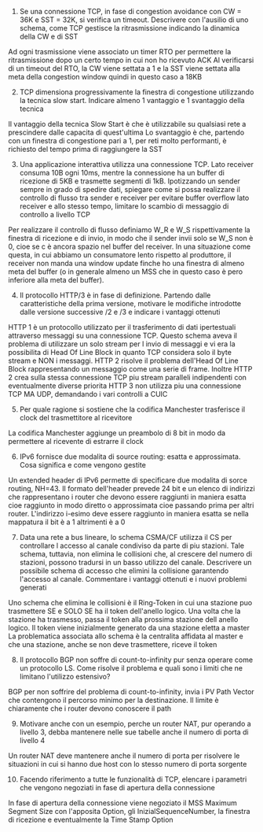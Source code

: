 1. Se una connessione TCP, in fase di congestion avoidance con CW = 36K e SST = 32K, si verifica un timeout. Descrivere con l'ausilio di uno schema, come TCP gestisce la ritrasmissione indicando la dinamica della CW e di SST

Ad ogni trasmissione viene associato un timer RTO per permettere la ritrasmissione dopo un certo tempo in cui non ho ricevuto ACK
Al verificarsi di un timeout del RTO, la CW viene settata a 1 e la SST viene settata alla meta della congestion window quindi in questo caso a 18KB

2. TCP dimensiona progressivamente la finestra di congestione utilizzando la tecnica slow start. Indicare almeno 1 vantaggio e 1 svantaggio della tecnica

Il vantaggio della tecnica Slow Start è che è utilizzabile su qualsiasi rete a prescindere dalle capacita di quest'ultima
Lo svantaggio è che, partendo con un finestra di congestione pari a 1, per reti molto performanti, è richiesto del tempo prima di raggiungere la SST

3. Una applicazione interattiva utilizza una connessione TCP. Lato receiver consuma 10B ogni 10ms, mentre la connessione ha un buffer di ricezione di 5KB e trasmette segmenti di 1kB. Ipotizzando un sender sempre in grado di spedire dati, spiegare come si possa realizzare il controllo di flusso tra sender e receiver per evitare buffer overflow lato receiver e allo stesso tempo, limitare lo scambio di messaggio di controllo a livello TCP

Per realizzare il controllo di flusso definiamo W_R e W_S rispettivamente la finestra di ricezione e di invio, in modo che il sender invii solo se W_S non è 0, cioe se c è ancora spazio nel buffer del receiver.
In una situazione come questa, in cui abbiamo un consumatore lento rispetto al produttore, il receiver non manda una window update finche ho una finestra di almeno meta del buffer (o in generale almeno un MSS che in questo caso è pero inferiore alla meta del buffer).

4. Il protocollo HTTP/3 è in fase di definizione. Partendo dalle caratteristiche della prima versione, motivare le modifiche introdotte dalle versione successive /2 e /3 e indicare i vantaggi ottenuti

HTTP 1 è un protocollo utilizzato per il trasferimento di dati ipertestuali attraverso messaggi su una connessione TCP. Questo schema aveva il problema di utilizzare un solo stream per l invio di messaggi e vi era la possibilita di Head Of Line Block in quanto TCP considera solo il byte stream e NON i messaggi.
HTTP 2 risolve il problema dell'Head Of Line Block rappresentando un messaggio come una serie di frame.
Inoltre HTTP 2 crea sulla stessa connessione TCP piu stream paralleli indipendenti con eventualmente diverse priorita
HTTP 3 non utilizza piu una connessione TCP MA UDP, demandando i vari controlli a CUIC


5. Per quale ragione si sostiene che la codifica Manchester trasferisce il clock del trasmettitore al ricevitore

La codifica Manchester aggiunge un preambolo di 8 bit in modo da permettere al ricevente di estrarre il clock

6. IPv6 fornisce due modalita di source routing: esatta e approssimata. Cosa significa e come vengono gestite

Un extended header di IPv6 permette di specificare due modalita di sorce routing, NH=43. Il formato dell'header prevede 24 bit e un elenco di indirizzi che rappresentano i router che devono essere raggiunti in maniera esatta cioe raggiunto in modo diretto o approssimata cioe passando prima per altri router.
L'indirizzo i-esimo deve essere raggiunto in maniera esatta se nella mappatura il bit è a 1 altrimenti è a 0

7. Data una rete a bus lineare, lo schema CSMA/CF utilizza il CS per controllare l accesso al canale condiviso da parte di piu stazioni. Tale schema, tuttavia, non elimina le collisioni che, al crescere del numero di stazioni, possono tradursi in un basso utilizzo del canale. Descrivere un possibile schema di accesso che elimini la collisione garantendo l'accesso al canale. Commentare i vantaggi ottenuti e i nuovi problemi generati

Uno schema che elimina le collisioni è il Ring-Token in cui una stazione puo trasmettere SE e SOLO SE ha il token dell'anello logico. Una volta che la stazione ha trasmesso, passa il token alla prossima stazione dell anello logico. Il token viene inizialmente generato da una stazione eletta a master
La problematica associata allo schema è la centralita affidata al master e che una stazione, anche se non deve trasmettere, riceve il token 

8. Il protocollo BGP non soffre di count-to-infinity pur senza operare come un protocollo LS. Come risolve il problema e quali sono i limiti che ne limitano l'utilizzo estensivo?

BGP per non soffrire del problema di count-to-infinity, invia i PV Path Vector che contengono il percorso minimo per la destinazione. Il limite è chiaramente che i router devono conoscere il path

9. Motivare anche con un esempio, perche un router NAT, pur operando a livello 3, debba mantenere nelle sue tabelle anche il numero di porta di livello 4

Un router NAT deve mantenere anche il numero di porta per risolvere le situazioni in cui si hanno due host con lo stesso numero di porta sorgente

10. Facendo riferimento a tutte le funzionalità di TCP, elencare i parametri che vengono negoziati in fase di apertura della connessione 

In fase di apertura della connessione viene negoziato il MSS Maximum Segment Size con l'apposita Option, gli InizialSequenceNumber, la finestra di ricezione e eventualmente la Time Stamp Option